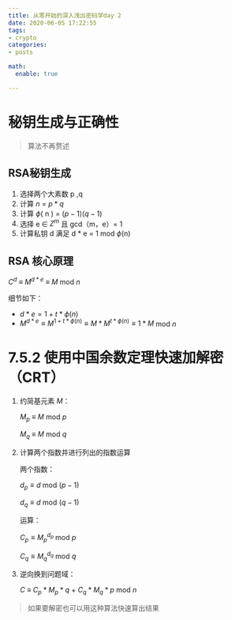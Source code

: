 ```yaml
---
title: 从零开始的深入浅出密码学day 2
date: 2020-06-05 17:22:55
tags: 
- crypto
categories:
- posts

math:
  enable: true

---
```


# 秘钥生成与正确性

> 算法不再赘述

## RSA秘钥生成

1. 选择两个大素数 p ,q
2. 计算 $n$ = $p * q$
3. 计算 $\phi$( n ) = $( p - 1 )( q - 1 )$
4. 选择 e $\in$ $Z^m$ 且 gcd（m，e）= 1
5. 计算私钥 d 满足 d * e = 1 mod $\phi$(n)


## RSA 核心原理

$C^d$ $\equiv$ $M^{d * e}$ $\equiv$ $M$ mod $n$

细节如下：

- $d * e = 1 + t * \phi(n)$
- $M^{d * e}\equiv M^{1 + t * \phi(n)}\equiv M * M^{t * \phi(n)}\equiv 1 * M$ mod $n$

# 7.5.2 使用中国余数定理快速加解密（CRT）

1. 约简基元素 $M$：

    $M_p$ $\equiv$ $M$ mod $p$

    $M_q$ $\equiv$ $M$ mod $q$

2. 计算两个指数并进行列出的指数运算
    
    两个指数：

    $d_p\equiv d$ mod $(p-1)$
    
    $d_q\equiv d$ mod $(q-1)$

    运算：

    $C_p\equiv M^{d_p}_p$ mod $p$

    $C_q\equiv M^{d_q}_q$ mod $q$

3. 逆向换到问题域：

    $C$ $\equiv$ $C_p * M_p * q$ + $C_q * M_q * p$ mod $n$

> 如果要解密也可以用这种算法快速算出结果










